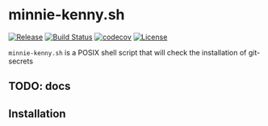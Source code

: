 # minnie-kenny.sh

[![Release](https://img.shields.io/github/release/broadinstitute/minnie-kenny)](https://github.com/broadinstitute/minnie-kenny/releases)
[![Build Status](https://img.shields.io/travis/com/broadinstitute/minnie-kenny/develop)](https://travis-ci.com/broadinstitute/minnie-kenny)
[![codecov](https://img.shields.io/codecov/c/github/broadinstitute/minnie-kenny)](https://codecov.io/gh/broadinstitute/minnie-kenny)
[![License](https://img.shields.io/github/license/broadinstitute/minnie-kenny)](https://github.com/broadinstitute/minnie-kenny/blob/master/LICENSE.txt)

`minnie-kenny.sh` is a POSIX shell script that will check the installation of git-secrets

## TODO: docs

## Installation
